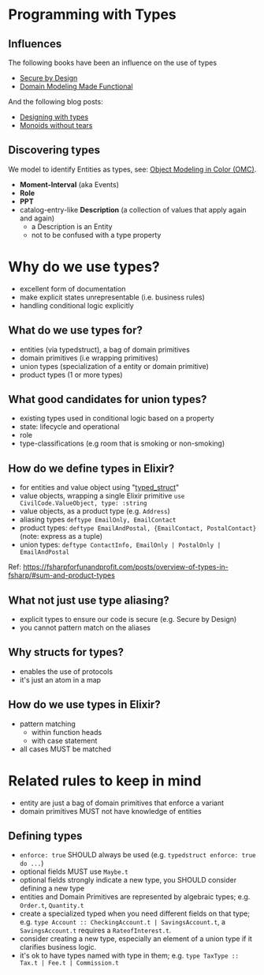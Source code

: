 # Programming with Types

## Influences

The following books have been an influence on the use of types

- [Secure by Design](https://www.manning.com/books/secure-by-design)
- [Domain Modeling Made Functional](https://pragprog.com/book/swdddf/domain-modeling-made-functional)

And the following blog posts:

- [Designing with types](https://fsharpforfunandprofit.com/series/designing-with-types.html)
- [Monoids without tears](https://fsharpforfunandprofit.com/posts/monoids-without-tears/#series-toc)

## Discovering types

We model to identify Entities as types, see: [Object Modeling in Color (OMC)](https://civilcode.gitbook.io/playbook/education/trails/object-modeling).
  - **Moment-Interval** (aka Events)
  - **Role**
  - **PPT**
  - catalog-entry-like **Description** (a collection of values that apply again and again)
    - a Description is an Entity
    - not to be confused with a type property

# Why do we use types?

- excellent form of documentation
- make explicit states unrepresentable (i.e. business rules)
- handling conditional logic explicitly

##  What do we use types for?

- entities (via typedstruct), a bag of domain primitives
- domain primitives (i.e wrapping primitives)
- union types (specialization of a entity or domain primitive)
- product types (1 or more types)

## What good candidates for union types?

- existing types used in conditional logic based on a property
- state: lifecycle and operational
- role
- type-classifications (e.g room that is smoking or non-smoking)

## How do we define types in Elixir?

- for entities and value object using "[typed_struct](https://github.com/ejpcmac/typed_struct)"
- value objects, wrapping a single Elixir primitive `use CivilCode.ValueObject, type: :string`
- value objects, as a product type (e.g. `Address`)
- aliasing types `deftype EmailOnly, EmailContact`
- product types: `deftype EmailAndPostal, {EmailContact, PostalContact}` (note: express as a tuple)
- union types: `deftype ContactInfo, EmailOnly | PostalOnly | EmailAndPostal`

Ref: https://fsharpforfunandprofit.com/posts/overview-of-types-in-fsharp/#sum-and-product-types

## What not just use type aliasing?

- explicit types to ensure our code is secure (e.g. Secure by Design)
- you cannot pattern match on the aliases

## Why structs for types?

- enables the use of protocols
- it's just an atom in a map

## How do we use types in Elixir?

- pattern matching
  - within function heads
  - with case statement
- all cases MUST be matched

# Related rules to keep in mind

- entity are just a bag of domain primitives that enforce a variant
- domain primitives MUST not have knowledge of entities

## Defining types

- `enforce: true` SHOULD always be used (e.g. `typedstruct enforce: true do ...`)
- optional fields MUST use `Maybe.t`
- optional fields strongly indicate a new type, you SHOULD consider defining a new type
- entities and Domain Primitives are represented by algebraic types; e.g. `Order.t`, `Quantity.t`
- create a specialized typed when you need different fields on that type; e.g. `type Account :: CheckingAccount.t | SavingsAccount.t`, a `SavingsAccount.t` requires a `RateofInterest.t`.
- consider creating a new type, especially an element of a union type if it clarifies business logic.
- it's ok to have types named with type in them; e.g. `type TaxType :: Tax.t | Fee.t | Commission.t`
